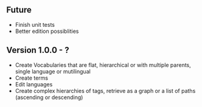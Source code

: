 ## Future

- Finish unit tests
- Better edition possiblities

## Version 1.0.0 - ?

- Create Vocabularies that are flat, hierarchical or with multiple parents, single language or mutilingual
- Create terms
- Edit languages
- Create complex hierarchies of tags, retrieve as a graph or a list of paths (ascending or descending)
